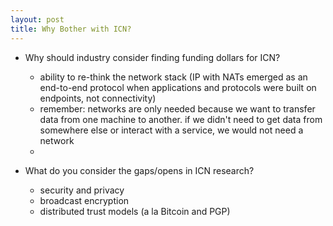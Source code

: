 ```yaml
---
layout: post
title: Why Bother with ICN?
---
```


- Why should industry consider finding funding dollars for ICN?
    - ability to re-think the network stack (IP with NATs emerged as an end-to-end protocol when applications and protocols were built on endpoints, not connectivity)
    - remember: networks are only needed because we want to transfer data from one machine to another. if we didn't need to get data from somewhere else or interact with a service, we would not need a network
    - 

- What do you consider the gaps/opens in ICN research?
    - security and privacy
    - broadcast encryption 
    - distributed trust models (a la Bitcoin and PGP)

